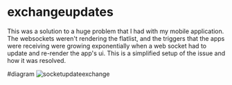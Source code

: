 # exchangeupdates
This was a solution to a huge problem that I had with my mobile application. The websockets weren't rendering the flatlist, and the triggers that the apps were receiving were growing exponentially when a web socket had to update and re-render the app's ui. This is a simplified setup of the issue and how it was resolved. 


#diagram
![socketupdateexchange](https://user-images.githubusercontent.com/55728867/127749771-f598aa22-b871-4ee8-be21-0f10e998700d.png)
